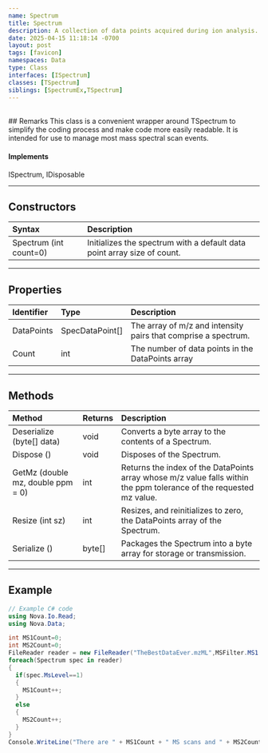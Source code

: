 ```yaml
---
name: Spectrum
title: Spectrum
description: A collection of data points acquired during ion analysis.
date: 2025-04-15 11:18:14 -0700
layout: post
tags: [favicon]
namespaces: Data
type: Class
interfaces: [ISpectrum]
classes: [TSpectrum]
siblings: [SpectrumEx,TSpectrum]
---
```


<br/>
## Remarks
This class is a convenient wrapper around TSpectrum<SpecDataPoint> to simplify the coding process
and make code more easily readable. It is intended for use to manage most mass spectral scan events.

#### Implements
ISpectrum, IDisposable

* * *
## Constructors

| Syntax   | Description                                               |
|:-------------|:----------------------------------------------------------|
| Spectrum (int count=0) | Initializes the spectrum with a default data point array size of count.  |

* * *
## Properties

| Identifier   | Type     | Description                                               |
|:-------------|:---------|:----------------------------------------------------------|
| DataPoints           | SpecDataPoint[]   | The array of m/z and intensity pairs that comprise a spectrum.         |
| Count    | int   | The number of data points in the DataPoints array   |

* * *
## Methods

| Method   | Returns     | Description                                               |
|:-------------|:---------|:----------------------------------------------------------|
| Deserialize (byte[] data)      | void   |Converts a byte array to the contents of a Spectrum.         |
| Dispose ()      | void   |Disposes of the Spectrum.         |
| GetMz (double mz, double ppm = 0)    | int   | Returns the index of the DataPoints array whose m/z value falls within the ppm tolerance of the requested mz value.  |
| Resize (int sz)| int    | Resizes, and reinitializes to zero, the DataPoints array of the Spectrum.   |
| Serialize ()  | byte[]    | Packages the Spectrum into a byte array for storage or transmission.   |

* * *
## Example

```csharp
// Example C# code
using Nova.Io.Read;
using Nova.Data;

int MS1Count=0;
int MS2Count=0;
FileReader reader = new FileReader("TheBestDataEver.mzML",MSFilter.MS1|MSFilter.MS2);
foreach(Spectrum spec in reader)
{
  if(spec.MsLevel==1)
  {
    MS1Count++;
  }
  else
  {
    MS2Count++;
  }
}
Console.WriteLine("There are " + MS1Count + " MS scans and " + MS2Count + " MS/MS scans.");
```
